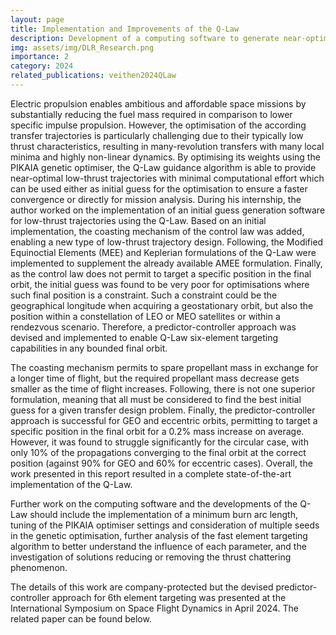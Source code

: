 ```yaml
---
layout: page
title: Implementation and Improvements of the Q-Law
description: Development of a computing software to generate near-optimal low-thrust trajectories, performed at the German Aerospace Agency.
img: assets/img/DLR_Research.png
importance: 2
category: 2024
related_publications: veithen2024QLaw
---
```


Electric propulsion enables ambitious and affordable space missions by substantially reducing the fuel mass required in comparison to lower specific impulse propulsion. However, the optimisation of the according transfer trajectories is particularly challenging due to their typically low thrust characteristics, resulting in many-revolution transfers with many local minima and highly non-linear dynamics. By optimising its weights using the PIKAIA genetic optimiser, the Q-Law guidance algorithm is able to provide near-optimal low-thrust trajectories with minimal computational effort which can be used either as initial guess for the optimisation to ensure a faster convergence or directly for mission analysis. During his internship, the author worked on the implementation of an initial guess generation software for low-thrust trajectories using the Q-Law. Based on an initial implementation, the coasting mechanism of the control law was added, enabling a new type of low-thrust trajectory design. Following, the Modified Equinoctial Elements (MEE) and Keplerian formulations of the Q-Law were implemented to supplement the already available AMEE formulation. Finally, as the control law does not permit to target a specific position in the final orbit, the initial guess was found to be very poor for optimisations where such final position is a constraint. Such a constraint could be the geographical longitude when acquiring a geostationary orbit, but also the position within a constellation of LEO or MEO satellites or within a rendezvous scenario. Therefore, a predictor-controller approach was devised and implemented to enable Q-Law six-element targeting capabilities in any bounded final orbit.


The coasting mechanism permits to spare propellant mass in exchange for a longer time of flight, but the required propellant mass decrease gets smaller as the time of flight increases. Following, there is not one superior formulation, meaning that all must be considered to find the best initial guess for a given transfer design problem. Finally, the predictor-controller approach is successful for GEO and eccentric orbits, permitting to target a specific position in the final orbit for a 0.2% mass increase on average. However, it was found to struggle significantly for the circular case, with only 10% of the propagations converging to the final orbit at the correct position (against 90% for GEO and 60% for eccentric cases). Overall, the work presented in this report resulted in a complete state-of-the-art implementation of the Q-Law.


Further work on the computing software and the developments of the Q-Law should include the implementation of a minimum burn arc length, tuning of the PIKAIA optimiser settings and consideration of multiple seeds in the genetic optimisation, further analysis of the fast element targeting algorithm to better understand the influence of each parameter, and the investigation of solutions reducing or removing the thrust chattering phenomenon.


The details of this work are company-protected but the devised predictor-controller approach for 6th element targeting was presented at the International Symposium on Space Flight Dynamics in April 2024. The related paper can be found below.
